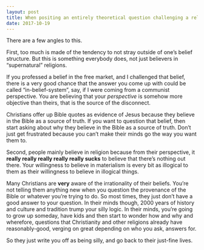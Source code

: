 ```yaml
---
layout: post
title: When positing an entirely theoretical question challenging a religious belief, why do believers of said religion generally answer from a said religious standpoint often disregarding the initial question altogether?
date: 2017-10-19
---
```


<p>There are a few angles to this.</p><p>First, too much is made of the tendency to not stray outside of one’s belief structure. But this is something everybody does, not just believers in “supernatural” religions.</p><p>If you professed a belief in the free market, and I challenged that belief, there is a very good chance that the answer you come up with could be called “in-belief-system”, say, if I were coming from a communist perspective. You are believing that your <i>perspective</i> is somehow more objective than theirs, that is the source of the disconnect.</p><p>Christians offer up Bible quotes as evidence of Jesus because they believe in the Bible as a source of truth. If you want to question that belief, then start asking about why they believe in the Bible as a source of truth. Don’t just get frustrated because you can’t make their minds go the way you want them to.</p><p>Second, people mainly believe in religion because from their perspective, it <b>really really really really really sucks</b> to believe that there’s nothing out there. Your willingness to believe in materialism is every bit as illogical to them as their willingness to believe in illogical things.</p><p>Many Christians are <b>very</b> aware of the irrationality of their beliefs. You’re not telling them anything new when you question the provenance of the Bible or whatever you’re trying to do. So most times, they just don’t have a good answer to your question. In their minds though, 2000 years of history and culture and tradition trump your silly logic. In their minds, you’re going to grow up someday, have kids and then start to wonder how and why and wherefore, questions that Christianity and other religions already have reasonably-good, verging on great depending on who you ask, answers for.</p><p>So they just write you off as being silly, and go back to their just-fine lives.</p>
